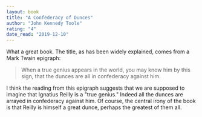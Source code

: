 ```yaml
---
layout: book
title: "A Confederacy of Dunces"
author: "John Kennedy Toole"
rating: "4"
date_read: "2019-12-10"
---
```


What a great book. The title, as has been widely explained, comes from a Mark
Twain epigraph:

> When a true genius appears in the world, you may know him by this sign, that
> the dunces are all in confederacy against him.

I think the reading from this epigraph suggests that we are supposed to imagine
that Ignatius Reilly is a "true genius." Indeed all the dunces are arrayed in
confederacy against him. Of course, the central irony of the book is that Reilly
is himself a great dunce, perhaps the greatest of them all.
